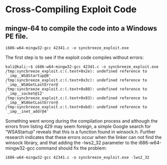 # Cross-Compiling Exploit Code

## mingw-64 to compile the code into a Windows PE file.

```text
i686-w64-mingw32-gcc 42341.c -o syncbreeze_exploit.exe
```

The first step is to see if the exploit code compiles without errors:

```text
kali@kali:~$ i686-w64-mingw32-gcc 42341.c -o syncbreeze_exploit.exe
/tmp:syncbreeze_exploit.c:(.text+0x2e): undefined reference to `_imp__WSAStartup@8'
/tmp:syncbreeze_exploit.c:(.text+0x3c): undefined reference to `_imp__WSAGetLastError@
/tmp:syncbreeze_exploit.c:(.text+0x80): undefined reference to `_imp__socket@12'
/tmp:syncbreeze_exploit.c:(.text+0x93): undefined reference to `_imp__WSAGetLastError@
/tmp:syncbreeze_exploit.c:(.text+0xbd): undefined reference to `_imp__inet_addr@4'
```

Something went wrong during the compilation process and although the errors from listing 429 may seem foreign, a simple Google search for “WSAStartup” reveals that this is a function found in winsock.h. Further research indicates that these errors occur when the linker can not find the winsock library, and that adding the -lws2\_32 parameter to the i686-w64-mingw32-gcc command should fix the problem:

```text
i686-w64-mingw32-gcc 42341.c -o syncbreeze_exploit.exe -lws2_32
```

